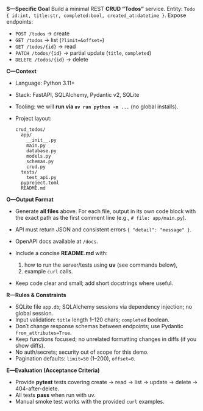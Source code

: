 **S—Specific Goal**
Build a minimal REST **CRUD “Todos”** service. Entity: `Todo { id:int, title:str, completed:bool, created_at:datetime }`. Expose endpoints:

* `POST /todos` → create
* `GET /todos` → list (`?limit=&offset=`)
* `GET /todos/{id}` → read
* `PATCH /todos/{id}` → partial update (`title`, `completed`)
* `DELETE /todos/{id}` → delete


**C—Context**

* Language: Python 3.11+
* Stack: FastAPI, SQLAlchemy, Pydantic v2, SQLite
* Tooling: we will **run via `uv run python -m ...`** (no global installs).
* Project layout:

  ```
  crud_todos/
    app/
      __init__.py
      main.py
      database.py
      models.py
      schemas.py
      crud.py
    tests/
      test_api.py
    pyproject.toml
    README.md
  ```


**O—Output Format**

* Generate **all files** above. For each file, output in its own code block with the exact path as the first comment line (e.g., `# file: app/main.py`).
* API must return JSON and consistent errors `{ "detail": "message" }`.
* OpenAPI docs available at `/docs`.
* Include a concise **README.md** with:

  1. how to run the server/tests using **uv** (see commands below),
  2. example `curl` calls.
* Keep code clear and small; add short docstrings where useful.


**R—Rules & Constraints**

* SQLite file `app.db`; SQLAlchemy sessions via dependency injection; no global session.
* Input validation: `title` length 1–120 chars; `completed` boolean.
* Don’t change response schemas between endpoints; use Pydantic `from_attributes=True`.
* Keep functions focused; no unrelated formatting changes in diffs (if you show diffs).
* No auth/secrets; security out of scope for this demo.
* Pagination defaults: `limit=50` (1–200), `offset=0`.



**E—Evaluation (Acceptance Criteria)**

* Provide **pytest** tests covering create → read → list → update → delete → 404-after-delete.
* All tests **pass** when run with uv.
* Manual smoke test works with the provided `curl` examples.